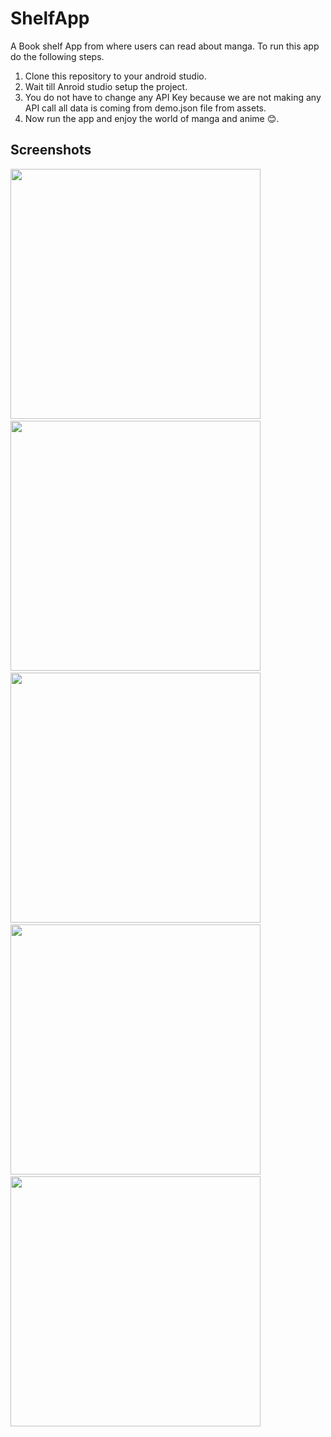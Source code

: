 # ShelfApp
A Book shelf App from where users can read about manga.
To run this app do the following steps.
1. Clone this repository to your android studio.
2. Wait till Anroid studio setup the project.
3. You do not have to change any API Key because we are not making any API call all data is coming from demo.json file from assets.
4. Now run the app and enjoy the world of manga and anime 😊.

## Screenshots
<img src="https://github.com/Abhisheksolanki19/ShelfApp/assets/52146654/0c3c2c17-5060-4290-9d24-2417f629c944" height="400">&nbsp;
<img src="[/screenshots/screen2.jpg](https://github.com/Abhisheksolanki19/ShelfApp/assets/52146654/0278fb53-b5b0-496d-a692-42c17244be41)" height="400">&nbsp;
<img src="[/screenshots/screen3.jpg](https://github.com/Abhisheksolanki19/ShelfApp/assets/52146654/e955e165-dd59-4d83-8e9f-ff6fb63a1933)" height="400">&nbsp;
<img src="[/screenshots/screen4.jpg](https://github.com/Abhisheksolanki19/ShelfApp/assets/52146654/4c34df59-36ed-49f7-8332-049bbe32a905)" height="400">&nbsp;
<img src="[/screenshots/screen5.jpg](https://github.com/Abhisheksolanki19/ShelfApp/assets/52146654/43f36416-05ab-493c-8aa7-8405ec4f3af0)" height="400">&nbsp;
